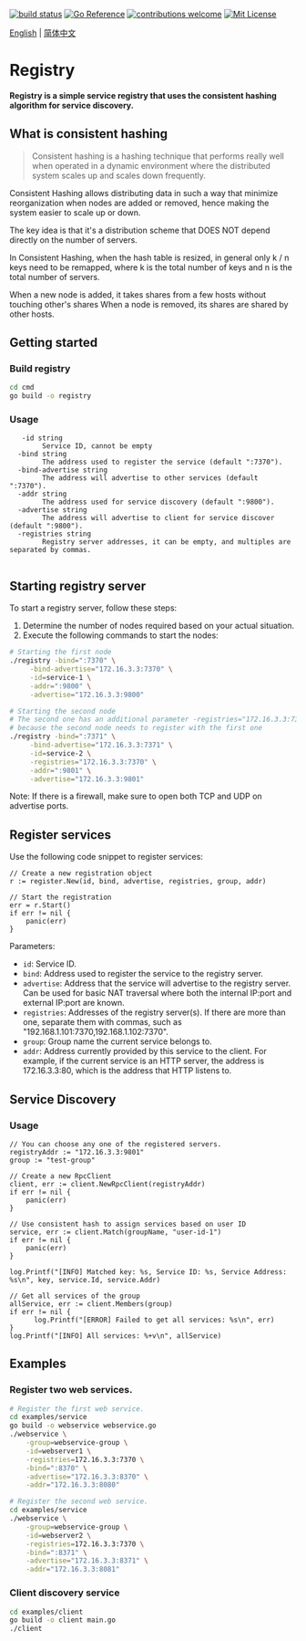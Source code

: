 
<p align="center">

[![build status](https://github.com/werbenhu/registry/workflows/Go/badge.svg)](https://github.com/werbenhu/registry/actions)
[![Go Reference](https://pkg.go.dev/badge/github.com/werbenhu/registry.svg)](https://pkg.go.dev/github.com/werbenhu/registry)
[![contributions welcome](https://img.shields.io/badge/contributions-welcome-brightgreen.svg?style=flat)](https://github.com/werbenhu/registry/issues)
[![Mit License](https://img.shields.io/github/license/mashape/apistatus.svg)](https://pkg.go.dev/github.com/werbenhu/registry)
</p>

[English](README.md) | [简体中文](README-CN.md)

# Registry
**Registry is a simple service registry that uses the consistent hashing algorithm for service discovery.**

## What is consistent hashing

> Consistent hashing is a hashing technique that performs really well when operated in a dynamic environment where the distributed system scales up and scales down frequently. 

Consistent Hashing allows distributing data in such a way that minimize reorganization when nodes are added or removed, hence making the system easier to scale up or down.

The key idea is that it's a distribution scheme that DOES NOT depend directly on the number of servers.

In Consistent Hashing, when the hash table is resized, in general only k / n keys need to be remapped, where k is the total number of keys and n is the total number of servers.

When a new node is added, it takes shares from a few hosts without touching other's shares
When a node is removed, its shares are shared by other hosts.

## Getting started

### Build registry
```sh
cd cmd 
go build -o registry
```

### Usage
```
   -id string
        Service ID, cannot be empty
  -bind string
        The address used to register the service (default ":7370").
  -bind-advertise string
        The address will advertise to other services (default ":7370").
  -addr string
        The address used for service discovery (default ":9800").
  -advertise string
        The address will advertise to client for service discover (default ":9800").
  -registries string
        Registry server addresses, it can be empty, and multiples are separated by commas.
  
```
## Starting registry server

To start a registry server, follow these steps:

1. Determine the number of nodes required based on your actual situation.
2. Execute the following commands to start the nodes:

``` sh
# Starting the first node
./registry -bind=":7370" \
     -bind-advertise="172.16.3.3:7370" \
     -id=service-1 \
     -addr=":9800" \
     -advertise="172.16.3.3:9800"

# Starting the second node
# The second one has an additional parameter -registries="172.16.3.3:7370",
# because the second node needs to register with the first one
./registry -bind=":7371" \
     -bind-advertise="172.16.3.3:7371" \
     -id=service-2 \
     -registries="172.16.3.3:7370" \
     -addr=":9801" \
     -advertise="172.16.3.3:9801"
```

Note: If there is a firewall, make sure to open both TCP and UDP on advertise ports.


## Register services

Use the following code snippet to register services:

```
// Create a new registration object
r := register.New(id, bind, advertise, registries, group, addr)

// Start the registration
err = r.Start()
if err != nil {
	panic(err)
}
```

Parameters:

- `id`: Service ID.
- `bind`: Address used to register the service to the registry server.
- `advertise`: Address that the service will advertise to the registry server. Can be used for basic NAT traversal where both the internal IP:port and external IP:port are known.
- `registries`: Addresses of the registry server(s). If there are more than one, separate them with commas, such as "192.168.1.101:7370,192.168.1.102:7370".
- `group`: Group name the current service belongs to.
- `addr`: Address currently provided by this service to the client. For example, if the current service is an HTTP server, the address is 172.16.3.3:80, which is the address that HTTP listens to.


## Service Discovery
### Usage
```
// You can choose any one of the registered servers.
registryAddr := "172.16.3.3:9801"
group := "test-group"

// Create a new RpcClient
client, err := client.NewRpcClient(registryAddr)
if err != nil {
	panic(err)
}

// Use consistent hash to assign services based on user ID
service, err := client.Match(groupName, "user-id-1")
if err != nil {
	panic(err)
}

log.Printf("[INFO] Matched key: %s, Service ID: %s, Service Address: %s\n", key, service.Id, service.Addr)

// Get all services of the group
allService, err := client.Members(group)
if err != nil {
      log.Printf("[ERROR] Failed to get all services: %s\n", err)
}
log.Printf("[INFO] All services: %+v\n", allService)
```

## Examples

### Register two web services.
```sh
# Register the first web service.
cd examples/service
go build -o webservice webservice.go 
./webservice \
	-group=webservice-group \
	-id=webserver1 \
	-registries=172.16.3.3:7370 \
	-bind=":8370" \
	-advertise="172.16.3.3:8370" \
	-addr="172.16.3.3:8080"

# Register the second web service.
cd examples/service
./webservice \
	-group=webservice-group \
	-id=webserver2 \
	-registries=172.16.3.3:7370 \
	-bind=":8371" \
	-advertise="172.16.3.3:8371" \
	-addr="172.16.3.3:8081"
```

### Client discovery service
```sh
cd examples/client
go build -o client main.go
./client
```

